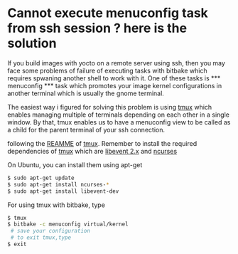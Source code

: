 # Cannot execute menuconfig task from ssh session ? here is the solution

If you build images with yocto on a remote server using ssh, then you may face some problems of failure of executing tasks with bitbake which requires spwaning another shell to work with it. One of these tasks is *** menuconfig *** task which promotes your image kernel configurations in another terminal which is usually the gnome terminal.


The easiest way i figured for solving this problem is using [tmux](https://github.com/tmux/tmux) which enables managing multiple of terminals depending on each other in a single window. By that, tmux enables us to have a menuconfig view to be called as a child for the parent terminal of your ssh connection.

following the [REAMME](https://github.com/tmux/tmux/blob/master/README) of [tmux](https://github.com/tmux/tmux). Remember to install the required dependencies of [tmux](https://github.com/tmux/tmux) which are [libevent 2.x](http://libevent.org) and [ncurses](http://invisible-island.net/ncurses/)

On Ubuntu, you can install them using apt-get
```sh
$ sudo apt-get update
$ sudo apt-get install ncurses-*
$ sudo apt-get install libevent-dev
```

For using tmux with bitbake, type
```sh
$ tmux
$ bitbake -c menuconfig virtual/kernel
 # save your configuration
 # to exit tmux,type
$ exit
```
